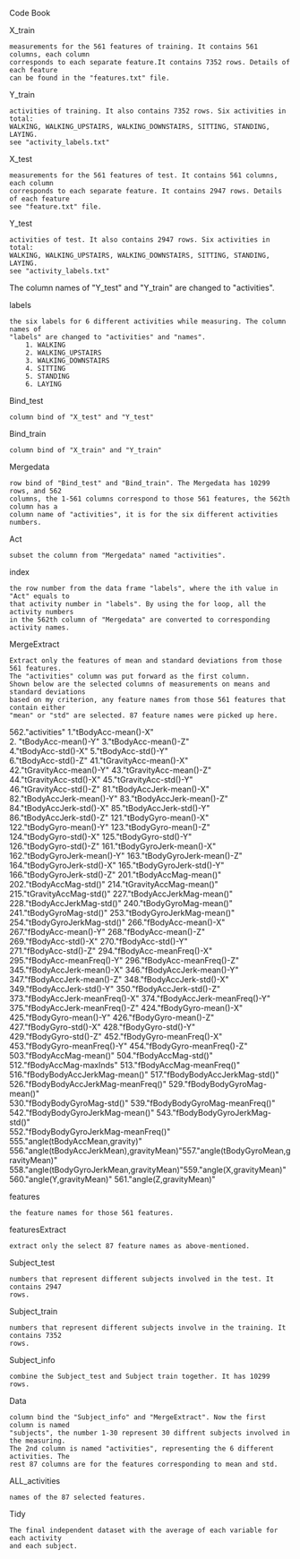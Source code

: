 Code Book 

X_train

	measurements for the 561 features of training. It contains 561 columns, each column 
	corresponds to each separate feature.It contains 7352 rows. Details of each feature 
	can be found in the "features.txt" file. 
Y_train

	activities of training. It also contains 7352 rows. Six activities in total: 
	WALKING, WALKING_UPSTAIRS, WALKING_DOWNSTAIRS, SITTING, STANDING, LAYING.
	see "activity_labels.txt"
X_test

	measurements for the 561 features of test. It contains 561 columns, each column
	corresponds to each separate feature. It contains 2947 rows. Details of each feature
	see "feature.txt" file.
Y_test

	activities of test. It also contains 2947 rows. Six activities in total: 
	WALKING, WALKING_UPSTAIRS, WALKING_DOWNSTAIRS, SITTING, STANDING, LAYING.
	see "activity_labels.txt"

The column names of "Y_test" and "Y_train" are changed to "activities".

labels

	the six labels for 6 different activities while measuring. The column names of 
	"labels" are changed to "activities" and "names".
		1. WALKING
		2. WALKING_UPSTAIRS
		3. WALKING_DOWNSTAIRS
		4. SITTING
		5. STANDING
		6. LAYING
		
Bind_test

	column bind of "X_test" and "Y_test"
Bind_train

	column bind of "X_train" and "Y_train"
Mergedata

	row bind of "Bind_test" and "Bind_train". The Mergedata has 10299 rows, and 562 
	columns, the 1-561 columns correspond to those 561 features, the 562th column has a 
	column name of "activities", it is for the six different activities numbers.
	
Act

	subset the column from "Mergedata" named "activities".
index

	the row number from the data frame "labels", where the ith value in "Act" equals to 
	that activity number in "labels". By using the for loop, all the activity numbers
	in the 562th column of "Mergedata" are converted to corresponding activity names.
	
MergeExtract

	Extract only the features of mean and standard deviations from those 561 features. 
	The "activities" column was put forward as the first column.
	Shown below are the selected columns of measurements on means and standard deviations
	based on my criterion, any feature names from those 561 features that contain either
	"mean" or "std" are selected. 87 feature names were picked up here.

	
 562."activities"                            1."tBodyAcc-mean()-X"                
  2. "tBodyAcc-mean()-Y"                     3."tBodyAcc-mean()-Z"                   
  4."tBodyAcc-std()-X"                       5."tBodyAcc-std()-Y"                    
  6."tBodyAcc-std()-Z"                      41."tGravityAcc-mean()-X"                
 42."tGravityAcc-mean()-Y"                  43."tGravityAcc-mean()-Z"                
 44."tGravityAcc-std()-X"                   45."tGravityAcc-std()-Y"                 
 46."tGravityAcc-std()-Z"                   81."tBodyAccJerk-mean()-X"               
 82."tBodyAccJerk-mean()-Y"                 83."tBodyAccJerk-mean()-Z"               
 84."tBodyAccJerk-std()-X"                  85."tBodyAccJerk-std()-Y"                
 86."tBodyAccJerk-std()-Z"                 121."tBodyGyro-mean()-X"                  
 122."tBodyGyro-mean()-Y"                  123."tBodyGyro-mean()-Z"                  
 124."tBodyGyro-std()-X"                   125."tBodyGyro-std()-Y"                   
 126."tBodyGyro-std()-Z"                   161."tBodyGyroJerk-mean()-X"              
 162."tBodyGyroJerk-mean()-Y"              163."tBodyGyroJerk-mean()-Z"              
 164."tBodyGyroJerk-std()-X"               165."tBodyGyroJerk-std()-Y"               
 166."tBodyGyroJerk-std()-Z"               201."tBodyAccMag-mean()"                  
 202."tBodyAccMag-std()"                   214."tGravityAccMag-mean()"                
 215."tGravityAccMag-std()"                227."tBodyAccJerkMag-mean()"              
 228."tBodyAccJerkMag-std()"               240."tBodyGyroMag-mean()"                
 241."tBodyGyroMag-std()"                  253."tBodyGyroJerkMag-mean()"             
 254."tBodyGyroJerkMag-std()"              266."fBodyAcc-mean()-X"                   
 267."fBodyAcc-mean()-Y"                   268."fBodyAcc-mean()-Z"                   
 269."fBodyAcc-std()-X"                    270."fBodyAcc-std()-Y"                    
 271."fBodyAcc-std()-Z"                    294."fBodyAcc-meanFreq()-X"               
 295."fBodyAcc-meanFreq()-Y"               296."fBodyAcc-meanFreq()-Z"               
 345."fBodyAccJerk-mean()-X"               346."fBodyAccJerk-mean()-Y"               
 347."fBodyAccJerk-mean()-Z"               348."fBodyAccJerk-std()-X"                
 349."fBodyAccJerk-std()-Y"                350."fBodyAccJerk-std()-Z"                
 373."fBodyAccJerk-meanFreq()-X"           374."fBodyAccJerk-meanFreq()-Y"            
 375."fBodyAccJerk-meanFreq()-Z"           424."fBodyGyro-mean()-X"                  
 425."fBodyGyro-mean()-Y"                  426."fBodyGyro-mean()-Z"                   
 427."fBodyGyro-std()-X"                   428."fBodyGyro-std()-Y"                   
 429."fBodyGyro-std()-Z"                   452."fBodyGyro-meanFreq()-X"               
 453."fBodyGyro-meanFreq()-Y"              454."fBodyGyro-meanFreq()-Z"              
 503."fBodyAccMag-mean()"                  504."fBodyAccMag-std()"                   
 512."fBodyAccMag-maxInds"                 513."fBodyAccMag-meanFreq()"              
 516."fBodyBodyAccJerkMag-mean()"          517."fBodyBodyAccJerkMag-std()"           
 526."fBodyBodyAccJerkMag-meanFreq()"      529."fBodyBodyGyroMag-mean()"             
 530."fBodyBodyGyroMag-std()"              539."fBodyBodyGyroMag-meanFreq()"          
 542."fBodyBodyGyroJerkMag-mean()"         543."fBodyBodyGyroJerkMag-std()"          
 552."fBodyBodyGyroJerkMag-meanFreq()"     555."angle(tBodyAccMean,gravity)"         
 556."angle(tBodyAccJerkMean),gravityMean)"557."angle(tBodyGyroMean,gravityMean)"   
 558."angle(tBodyGyroJerkMean,gravityMean)"559."angle(X,gravityMean)"                
 560."angle(Y,gravityMean)"                561."angle(Z,gravityMean)"  
 

features

 	the feature names for those 561 features. 
featuresExtract
 
 	extract only the select 87 feature names as above-mentioned. 
 	
Subject_test
 
 	numbers that represent different subjects involved in the test. It contains 2947 
 	rows.
Subject_train
 
 	numbers that represent different subjects involve in the training. It contains 7352
 	rows.
Subject_info
 
 	combine the Subject_test and Subject train together. It has 10299 rows.
Data
 
 	column bind the "Subject_info" and "MergeExtract". Now the first column is named 
 	"subjects", the number 1-30 represent 30 diffrent subjects involved in the measuring.
 	The 2nd column is named "activities", representing the 6 different activities. The 
 	rest 87 columns are for the features corresponding to mean and std.
 	
ALL_activities
 
 	names of the 87 selected features.
Tidy
 
 	The final independent dataset with the average of each variable for each activity 
 	and each subject.
